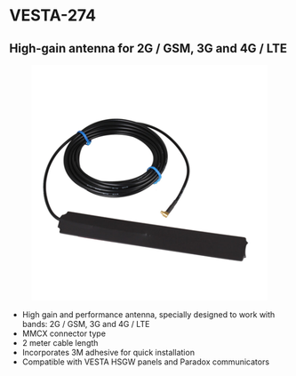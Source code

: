 # VESTA-274

## High-gain antenna for 2G / GSM, 3G and 4G / LTE

<figure><img src=".gitbook/assets/image (2) (1) (1).png" alt=""><figcaption></figcaption></figure>

* High gain and performance antenna, specially designed to work with bands: 2G / GSM, 3G and 4G / LTE
* MMCX connector type
* 2 meter cable length
* Incorporates 3M adhesive for quick installation
* Compatible with VESTA HSGW panels and Paradox communicators
